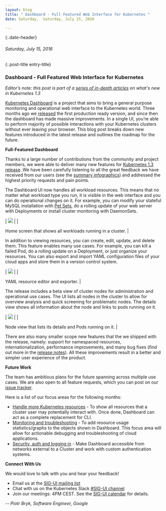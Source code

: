 ```yaml
---
layout: blog
title: " Dashboard - Full Featured Web Interface for Kubernetes " 
date: Saturday,  Saturday, July 15, 2016 

---
```

{:.date-header}
###### Saturday, July 15, 2016 

{:.post-title entry-title}
### Dashboard - Full Featured Web Interface for Kubernetes 

  
_Editor’s note: this post is part of a [series of in-depth articles](http://blog.kubernetes.io/2016/07/five-days-of-kubernetes-1.3.html) on what's new in Kubernetes 1.3_  
  
[Kubernetes Dashboard](http://github.com/kubernetes/dashboard) is a project that aims to bring a general purpose monitoring and operational web interface to the Kubernetes world.&nbsp;Three months ago we [released](http://blog.kubernetes.io/2016/04/building-awesome-user-interfaces-for-kubernetes.html) the first production ready version, and since then the dashboard has made massive improvements. In a single UI, you’re able to perform majority of possible interactions with your Kubernetes clusters without ever leaving your browser. This blog post breaks down new features introduced in the latest release and outlines the roadmap for the future.&nbsp;  
  
**Full-Featured Dashboard**  
  
Thanks to a large number of contributions from the community and project members, we were able to deliver many new features for [Kubernetes 1.3 release](http://blog.kubernetes.io/2016/07/kubernetes-1.3-bridging-cloud-native-and-enterprise-workloads.html). We have been carefully listening to all the great feedback we have received from our users (see the [summary infographics](http://static.lwy.io/img/kubernetes_dashboard_infographic.png)) and addressed the highest priority requests and pain points.  
  
The Dashboard UI now handles all workload resources. This means that no matter what workload type you run, it is visible in the web interface and you can do operational changes on it. For example, you can modify your stateful MySQL installation with [Pet Sets](http://kubernetes.io/docs/user-guide/petset/), do a rolling update of your web server with Deployments or install cluster monitoring with DaemonSets.&nbsp;  

  

| [![](https://lh3.googleusercontent.com/p9bMGxPx4jE6_Z2KB-MktmyuAxyFst-bEk29M_Bn0Bj5ul7uzinH6u5WjHsMmqhGvBwlABZt06dwQ5qkBZiLq_EM1oddCmpwChvXDNXZypaS5l8uzkKuZj3PBUmzTQT4dgDxSXgz)](https://lh3.googleusercontent.com/p9bMGxPx4jE6_Z2KB-MktmyuAxyFst-bEk29M_Bn0Bj5ul7uzinH6u5WjHsMmqhGvBwlABZt06dwQ5qkBZiLq_EM1oddCmpwChvXDNXZypaS5l8uzkKuZj3PBUmzTQT4dgDxSXgz) |
|   

Home screen that shows all workloads running in a cluster.
 |

  
In addition to viewing resources, you can create, edit, update, and delete them. This feature enables many use cases. For example, you can kill a failed Pod, do a rolling update on a Deployment, or just organize your resources. You can also export and import YAML configuration files of your cloud apps and store them in a version control system.

  

| ![](https://lh6.googleusercontent.com/zz-qjNcGgvWXrK1LIipUdIdPyeWJ1EyPVJxRnSvI6pMcLBkxDxpQt-ObsIiZsS_X0RjVBWtXYO5TCvhsymb__CGXFzKuPUnUrB4HKnAMsxtYdWLwMmHEb8c9P9Chzlo5ePHRKf5O) |
|   

YAML resource editor and exporter.
 |

  

The release includes a beta view of cluster nodes for administration and operational use cases. The UI lists all nodes in the cluster to allow for overview analysis and quick screening for problematic nodes. The details view shows all information about the node and links to pods running on it.

  

| ![](https://lh6.googleusercontent.com/3CSTUy-8Tz-yAL9tCqxNUqMcWJYKK0dwk7kidE9zy-L-sXFiD4A4Y2LKEqbJKgI6Fl6xbzYxsziI8dULVXPJbu6eU0ci7hNtqi3tTuhdbVD6CG3EXw151fvt2MQuqumHRbab6g-_) |
|   

Node view that lists its details and Pods running on it. 
 |

  
There are also many smaller scope new features that the we shipped with the release, namely: support for namespaced resources, internationalization, performance improvements, and many bug fixes (find out more in the [release notes](https://github.com/kubernetes/dashboard/releases/tag/v1.1.0)). All these improvements result in a better and simpler user experience of the product.

  

**Future Work**

  

The team has ambitious plans for the future spanning across multiple use cases. We are also open to all feature requests, which you can post on our [issue tracker](https://github.com/kubernetes/dashboard/issues).

  

Here is a list of our focus areas for the following months:

- [Handle more Kubernetes resources](https://github.com/kubernetes/dashboard/issues/961) - To show all resources that a cluster user may potentially interact with. Once done, Dashboard can act as a complete replacement for CLI.&nbsp;
- [Monitoring and troubleshooting](https://github.com/kubernetes/dashboard/issues/962) - To add resource usage statistics/graphs to the objects shown in Dashboard. This focus area will allow for actionable debugging and troubleshooting of cloud applications.
- [Security, auth and logging in](https://github.com/kubernetes/dashboard/issues/964) - Make Dashboard accessible from networks external to a Cluster and work with custom authentication systems.

  

**Connect With Us**

  

We would love to talk with you and hear your feedback!

- Email us at the [SIG-UI mailing list](https://groups.google.com/forum/#!forum/kubernetes-sig-ui)
- Chat with us on the Kubernetes Slack&nbsp;[#SIG-UI channel](https://kubernetes.slack.com/messages/sig-ui/)
- Join our meetings: 4PM CEST. See the [SIG-UI calendar](https://calendar.google.com/calendar/embed?src=google.com_52lm43hc2kur57dgkibltqc6kc%40group.calendar.google.com&ctz=Europe/Warsaw) for details.

  

  

_-- Piotr Bryk, Software Engineer, Google_

  

